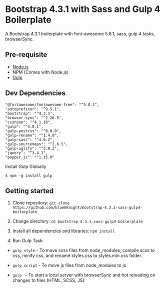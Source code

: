 # Bootstrap 4.3.1 with Sass and Gulp 4 Boilerplate
A Bootstrap 4.3.1 boilerplate with font-awesome 5.8.1, sass, gulp 4 tasks, browserSync. 

## Pre-requisite
- [Node.js](https://nodejs.org/en/download/ "Node Js")
- NPM (Comes with Node.js)
- [Gulp](https://gulpjs.com/ "Gulp")

## Dev Dependencies
    "@fortawesome/fontawesome-free": "^5.8.1",
    "autoprefixer": "^9.5.1",
    "bootstrap": "^4.3.1",
    "browser-sync": "^2.26.5",
    "cssnano": "^4.1.10",
    "gulp": "^4.0.1",
    "gulp-postcss": "^8.0.0",
    "gulp-rename": "^1.4.0",
    "gulp-sass": "^4.0.2",
    "gulp-sourcemaps": "^2.6.5",
    "gulp-uglify": "^3.0.2",
    "jquery": "^3.4.1",
    "popper.js": "^1.15.0"

Install Gulp Globally

    $ npm -g install gulp

## Getting started

1. Clone repository:
`git clone https://github.com/blue0knight/bootstrap-4.3.1-sass-gulp4-boilerplate`

2. Change directory:
`cd bootstrap-4.3.1-sass-gulp4-boilerplate`
    
3. Install all dependencies and libraries:
`npm install`

4. Run Gulp Task:
  - `gulp style`      - To move scss files from node_modules, compile scss to css, minify css, and rename styles.css to    styles.min.css folder.
  
  - `gulp script`     - To move js files from node_modules to js

  - `gulp `           - To start a local server with browserSync and hot reloading on changes to files (HTML, SCSS, JS).
   
